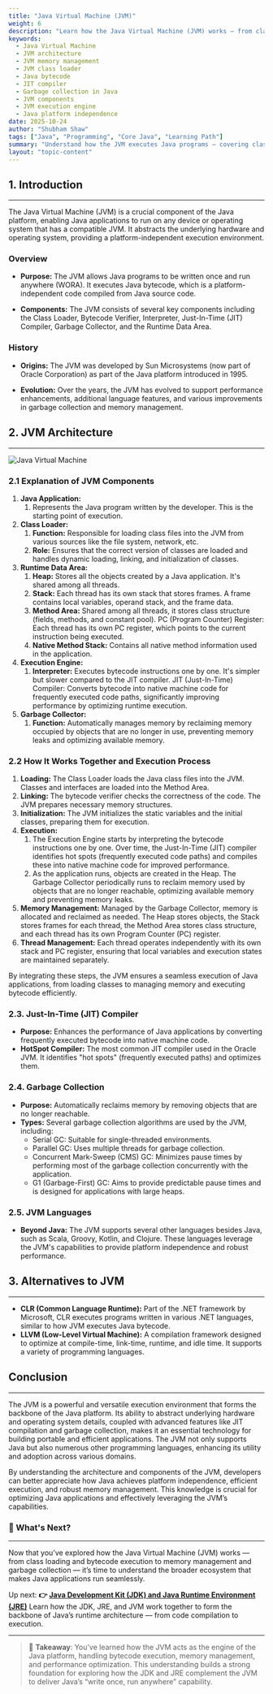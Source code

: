 ```yaml
---
title: "Java Virtual Machine (JVM)"
weight: 6
description: "Learn how the Java Virtual Machine (JVM) works — from class loading to bytecode execution, memory management, and garbage collection."
keywords:
  - Java Virtual Machine
  - JVM architecture
  - JVM memory management
  - JVM class loader
  - Java bytecode
  - JIT compiler
  - Garbage collection in Java
  - JVM components
  - JVM execution engine
  - Java platform independence
date: 2025-10-24
author: "Shubham Shaw"
tags: ["Java", "Programming", "Core Java", "Learning Path"]
summary: "Understand how the JVM executes Java programs — covering class loading, bytecode interpretation, JIT compilation, and memory management."
layout: "topic-content"
---
```


## 1. Introduction

---

The Java Virtual Machine (JVM) is a crucial component of the Java platform, enabling Java applications to run on any device or operating system that has a compatible JVM. It abstracts the underlying hardware and operating system, providing a platform-independent execution environment.

### Overview

- **Purpose:** The JVM allows Java programs to be written once and run anywhere (WORA). It executes Java bytecode, which is a platform-independent code compiled from Java source code.

- **Components:** The JVM consists of several key components including the Class Loader, Bytecode Verifier, Interpreter, Just-In-Time (JIT) Compiler, Garbage Collector, and the Runtime Data Area.

### History

- **Origins:** The JVM was developed by Sun Microsystems (now part of Oracle Corporation) as part of the Java platform introduced in 1995.

- **Evolution:** Over the years, the JVM has evolved to support performance enhancements, additional language features, and various improvements in garbage collection and memory management.

## 2. JVM Architecture

---

![Java Virtual Machine](/learning/foundational-skills/core-java/1_introduction-to-java/1_6_java-virtual-machine.png)

### 2.1 Explanation of JVM Components

1. **Java Application:**
   1. Represents the Java program written by the developer. This is the starting point of execution.
2. **Class Loader:**
   1. **Function:** Responsible for loading class files into the JVM from various sources like the file system, network, etc.
   2. **Role:** Ensures that the correct version of classes are loaded and handles dynamic loading, linking, and initialization of classes.
3. **Runtime Data Area:**
   1. **Heap:** Stores all the objects created by a Java application. It's shared among all threads.
   2. **Stack:** Each thread has its own stack that stores frames. A frame contains local variables, operand stack, and the frame data.
   3. **Method Area:** Shared among all threads, it stores class structure (fields, methods, and constant pool).
      PC (Program Counter) Register: Each thread has its own PC register, which points to the current instruction being executed.
   4. **Native Method Stack:** Contains all native method information used in the application.
4. **Execution Engine:**
   1. **Interpreter:** Executes bytecode instructions one by one. It's simpler but slower compared to the JIT compiler.
      JIT (Just-In-Time) Compiler: Converts bytecode into native machine code for frequently executed code paths, significantly improving performance by optimizing runtime execution.
5. **Garbage Collector:**
   1. **Function:** Automatically manages memory by reclaiming memory occupied by objects that are no longer in use, preventing memory leaks and optimizing available memory.

### 2.2 How It Works Together and Execution Process

1. **Loading:** The Class Loader loads the Java class files into the JVM. Classes and interfaces are loaded into the Method Area.
2. **Linking:** The bytecode verifier checks the correctness of the code. The JVM prepares necessary memory structures.
3. **Initialization:** The JVM initializes the static variables and the initial classes, preparing them for execution.
4. **Execution:**
   1. The Execution Engine starts by interpreting the bytecode instructions one by one. Over time, the Just-In-Time (JIT) compiler identifies hot spots (frequently executed code paths) and compiles these into native machine code for improved performance.
   2. As the application runs, objects are created in the Heap. The Garbage Collector periodically runs to reclaim memory used by objects that are no longer reachable, optimizing available memory and preventing memory leaks.
5. **Memory Management:** Managed by the Garbage Collector, memory is allocated and reclaimed as needed. The Heap stores objects, the Stack stores frames for each thread, the Method Area stores class structure, and each thread has its own Program Counter (PC) register.
6. **Thread Management:** Each thread operates independently with its own stack and PC register, ensuring that local variables and execution states are maintained separately.

By integrating these steps, the JVM ensures a seamless execution of Java applications, from loading classes to managing memory and executing bytecode efficiently.

### 2.3. Just-In-Time (JIT) Compiler

- **Purpose:** Enhances the performance of Java applications by converting frequently executed bytecode into native machine code.
- **HotSpot Compiler:** The most common JIT compiler used in the Oracle JVM. It identifies "hot spots" (frequently executed paths) and optimizes them.

### 2.4. Garbage Collection

- **Purpose:** Automatically reclaims memory by removing objects that are no longer reachable.
- **Types:** Several garbage collection algorithms are used by the JVM, including:
  - Serial GC: Suitable for single-threaded environments.
  - Parallel GC: Uses multiple threads for garbage collection.
  - Concurrent Mark-Sweep (CMS) GC: Minimizes pause times by performing most of the garbage collection concurrently with the application.
  - G1 (Garbage-First) GC: Aims to provide predictable pause times and is designed for applications with large heaps.

### 2.5. JVM Languages

- **Beyond Java:** The JVM supports several other languages besides Java, such as Scala, Groovy, Kotlin, and Clojure. These languages leverage the JVM's capabilities to provide platform independence and robust performance.

## 3. Alternatives to JVM

---

- **CLR (Common Language Runtime):** Part of the .NET framework by Microsoft, CLR executes programs written in various .NET languages, similar to how JVM executes Java bytecode.
- **LLVM (Low-Level Virtual Machine):** A compilation framework designed to optimize at compile-time, link-time, runtime, and idle time. It supports a variety of programming languages.

## Conclusion

---

The JVM is a powerful and versatile execution environment that forms the backbone of the Java platform. Its ability to abstract underlying hardware and operating system details, coupled with advanced features like JIT compilation and garbage collection, makes it an essential technology for building portable and efficient applications. The JVM not only supports Java but also numerous other programming languages, enhancing its utility and adoption across various domains.

By understanding the architecture and components of the JVM, developers can better appreciate how Java achieves platform independence, efficient execution, and robust memory management. This knowledge is crucial for optimizing Java applications and effectively leveraging the JVM’s capabilities.

### 🔗 What's Next?

---

Now that you’ve explored how the Java Virtual Machine (JVM) works — from class loading and bytecode execution to memory management and garbage collection — it’s time to understand the broader ecosystem that makes Java applications run seamlessly.

Up next:
**👉 [Java Development Kit (JDK) and Java Runtime Environment (JRE)](/learning/foundational-skills/core-java/1_introduction-to-java/1_6_jdk-and-jre/)**
Learn how the JDK, JRE, and JVM work together to form the backbone of Java’s runtime architecture — from code compilation to execution.

---

> 📝 **Takeaway**: You’ve learned how the JVM acts as the engine of the Java platform, handling bytecode execution, memory management, and performance optimization. This understanding builds a strong foundation for exploring how the JDK and JRE complement the JVM to deliver Java’s “write once, run anywhere” capability.
